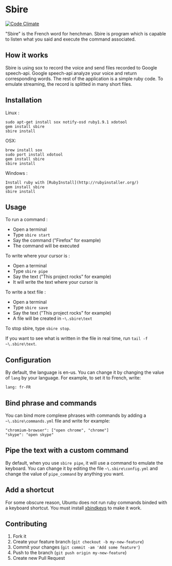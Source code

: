 # Sbire
[![Code Climate](https://codeclimate.com/github/GCorbel/sbire.png)](https://codeclimate.com/github/GCorbel/sbire)

"Sbire" is the French word for henchman. Sbire is program which is capable to listen what you said and execute the command associated.

## How it works

Sbire is using sox to record the voice and send files recorded to Google speech-api. Google speech-api analyze your voice and return corresponding words. The rest of the application is a simple ruby code. To emulate streaming, the record is splitted in many short files.

## Installation

Linux :

    sudo apt-get install sox notify-osd ruby1.9.1 xdotool
    gem install sbire
    sbire install

OSX:

    brew install sox
    sudo port install xdotool
    gem install sbire
    sbire install

Windows :

    Install ruby with [RubyInstall](http://rubyinstaller.org/)
    gem install sbire
    sbire install

## Usage

To run a command :

  - Open a terminal
  - Type `sbire start`
  - Say the command ("Firefox" for example)
  - The command will be executed

To write where your cursor is :

  - Open a terminal
  - Type `sbire pipe`
  - Say the text ("This project rocks" for example)
  - It will write the text where your cursor is

To write a text file :

  - Open a terminal
  - Type `sbire save`
  - Say the text ("This project rocks" for example)
  - A file will be created in `~\.sbire\text`

To stop sbire, type `sbire stop`.

If you want to see what is written in the file in real time, run `tail -f ~\.sbire\text`.

## Configuration

By default, the language is en-us. You can change it by changing the value of `lang` by your language. For example, to set it to French, write:
```
lang: fr-FR
```

## Bind phrase and commands

You can bind more complexe phrases with commands by adding a `~\.sbire\commands.yml` file and write for example:
```
"chromium-browser": ["open chrome", "chrome"]
"skype": "open skype"
```

## Pipe the text with a custom command

By default, when you use `sbire pipe`, it will use a command to emulate the keyboard. You can change it by editing the file `~\.sbire\config.yml` and change the value of `pipe_command` by anything you want.

## Add a shortcut

For some obscure reason, Ubuntu does not run ruby commands binded with a keyboard shortcut. You must install [xbindkeys](http://doc.ubuntu-fr.org/xbindkeys) to make it work.

## Contributing

1. Fork it
2. Create your feature branch (`git checkout -b my-new-feature`)
3. Commit your changes (`git commit -am 'Add some feature'`)
4. Push to the branch (`git push origin my-new-feature`)
5. Create new Pull Request

